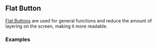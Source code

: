 ## Flat Button

[Flat Buttons](https://www.google.com/design/spec/components/buttons.html#buttons-flat-raised-buttons)
are used for general functions and reduce the amount of layering on the screen,
making it more readable.

### Examples
